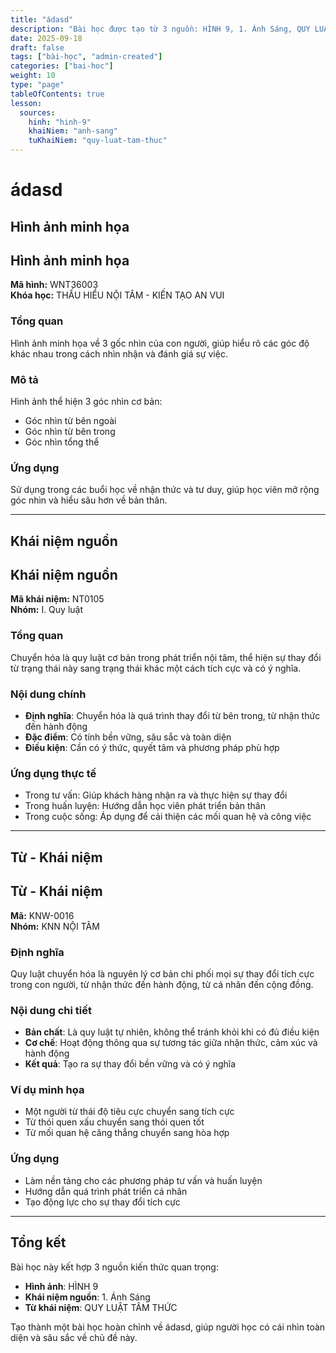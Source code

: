 ```yaml
---
title: "ádasd"
description: "Bài học được tạo từ 3 nguồn: HÌNH 9, 1. Ánh Sáng, QUY LUẬT TÂM THỨC"
date: 2025-09-18
draft: false
tags: ["bài-học", "admin-created"]
categories: ["bai-hoc"]
weight: 10
type: "page"
tableOfContents: true
lesson:
  sources:
    hinh: "hinh-9"
    khaiNiem: "anh-sang"
    tuKhaiNiem: "quy-luat-tam-thuc"
---
```


# ádasd

## Hình ảnh minh họa

## Hình ảnh minh họa

**Mã hình:** WNT36003  
**Khóa học:** THẤU HIỂU NỘI TÂM - KIẾN TẠO AN VUI

### Tổng quan
Hình ảnh minh họa về 3 gốc nhìn của con người, giúp hiểu rõ các góc độ khác nhau trong cách nhìn nhận và đánh giá sự việc.

### Mô tả
Hình ảnh thể hiện 3 góc nhìn cơ bản:
- Góc nhìn từ bên ngoài
- Góc nhìn từ bên trong  
- Góc nhìn tổng thể

### Ứng dụng
Sử dụng trong các buổi học về nhận thức và tư duy, giúp học viên mở rộng góc nhìn và hiểu sâu hơn về bản thân.

---

## Khái niệm nguồn

## Khái niệm nguồn

**Mã khái niệm:** NT0105  
**Nhóm:** I. Quy luật

### Tổng quan
Chuyển hóa là quy luật cơ bản trong phát triển nội tâm, thể hiện sự thay đổi từ trạng thái này sang trạng thái khác một cách tích cực và có ý nghĩa.

### Nội dung chính
- **Định nghĩa**: Chuyển hóa là quá trình thay đổi từ bên trong, từ nhận thức đến hành động
- **Đặc điểm**: Có tính bền vững, sâu sắc và toàn diện
- **Điều kiện**: Cần có ý thức, quyết tâm và phương pháp phù hợp

### Ứng dụng thực tế
- Trong tư vấn: Giúp khách hàng nhận ra và thực hiện sự thay đổi
- Trong huấn luyện: Hướng dẫn học viên phát triển bản thân
- Trong cuộc sống: Áp dụng để cải thiện các mối quan hệ và công việc

---

## Từ - Khái niệm

## Từ - Khái niệm

**Mã:** KNW-0016  
**Nhóm:** KNN NỘI TÂM

### Định nghĩa
Quy luật chuyển hóa là nguyên lý cơ bản chi phối mọi sự thay đổi tích cực trong con người, từ nhận thức đến hành động, từ cá nhân đến cộng đồng.

### Nội dung chi tiết
- **Bản chất**: Là quy luật tự nhiên, không thể tránh khỏi khi có đủ điều kiện
- **Cơ chế**: Hoạt động thông qua sự tương tác giữa nhận thức, cảm xúc và hành động
- **Kết quả**: Tạo ra sự thay đổi bền vững và có ý nghĩa

### Ví dụ minh họa
- Một người từ thái độ tiêu cực chuyển sang tích cực
- Từ thói quen xấu chuyển sang thói quen tốt
- Từ mối quan hệ căng thẳng chuyển sang hòa hợp

### Ứng dụng
- Làm nền tảng cho các phương pháp tư vấn và huấn luyện
- Hướng dẫn quá trình phát triển cá nhân
- Tạo động lực cho sự thay đổi tích cực

---

## Tổng kết

Bài học này kết hợp 3 nguồn kiến thức quan trọng:
- **Hình ảnh**: HÌNH 9
- **Khái niệm nguồn**: 1. Ánh Sáng
- **Từ khái niệm**: QUY LUẬT TÂM THỨC

Tạo thành một bài học hoàn chỉnh về ádasd, giúp người học có cái nhìn toàn diện và sâu sắc về chủ đề này.